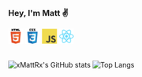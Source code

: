 

### Hey, I'm Matt ✌<br>
<div>
<img src="https://raw.githubusercontent.com/devicons/devicon/master/icons/html5/html5-original-wordmark.svg" width="6%" alt="HTML">
<img src="https://raw.githubusercontent.com/devicons/devicon/master/icons/css3/css3-original-wordmark.svg" width="6%" alt="CSS">
<img src="https://raw.githubusercontent.com/devicons/devicon/master/icons/javascript/javascript-original.svg" width="6%" alt="Javascript"> 
<img src="https://raw.githubusercontent.com/devicons/devicon/master/icons/react/react-original.svg" width="6%" alt="ReactJS"><br><br>

<div>

![xMattRx's GitHub stats](https://github-readme-stats.vercel.app/api?username=xMattRx&show_icons=true&theme=dark)
![Top Langs](https://github-readme-stats.vercel.app/api/top-langs/?username=xMattRx&layout=compact&theme=dark)
</div>


